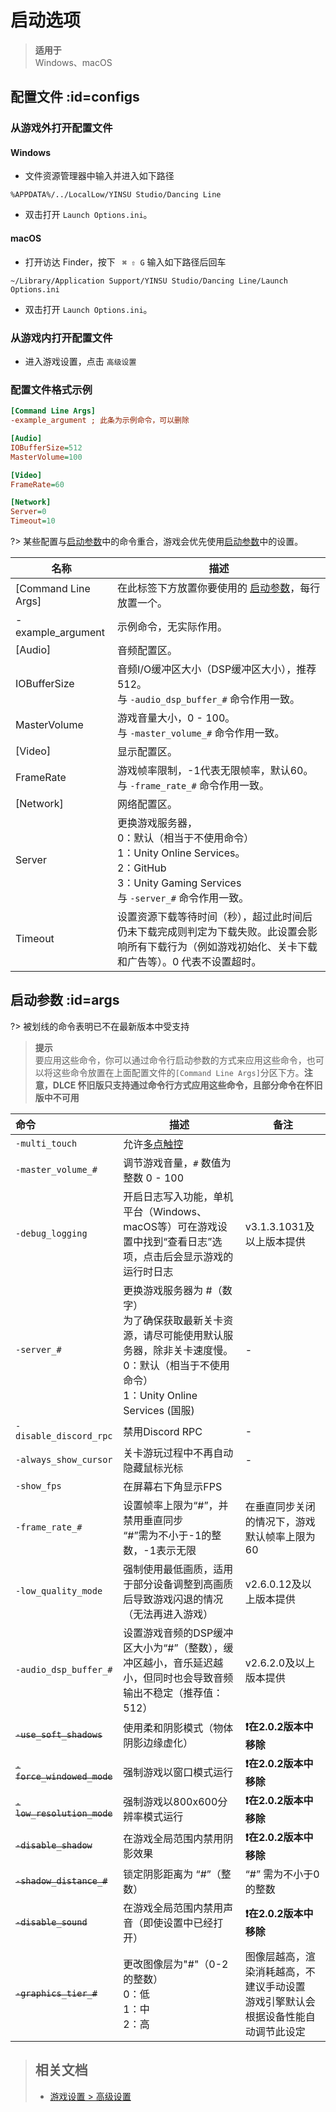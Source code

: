 # 启动选项
> **适用于**<br>Windows、macOS

## 配置文件 :id=configs

### 从游戏外打开配置文件

<!-- tabs:start -->

#### **Windows**
- 文件资源管理器中输入并进入如下路径

```directory
%APPDATA%/../LocalLow/YINSU Studio/Dancing Line
```
- 双击打开 `Launch Options.ini`。

#### **macOS**
- 打开访达 Finder，按下 ` ⌘ ⇧ G` 输入如下路径后回车

```directory
~/Library/Application Support/YINSU Studio/Dancing Line/Launch Options.ini
```
- 双击打开 `Launch Options.ini`。

<!-- tabs:end -->

### 从游戏内打开配置文件
- 进入游戏设置，点击 `高级设置`

### 配置文件格式示例

```ini
[Command Line Args]
-example_argument ; 此条为示例命令，可以删除

[Audio]
IOBufferSize=512
MasterVolume=100

[Video]
FrameRate=60

[Network]
Server=0
Timeout=10
```
?> 某些配置与[启动参数](#args)中的命令重合，游戏会优先使用[启动参数](#args)中的设置。

| 名称                  | 描述                                                                                                                          |
|---------------------|-----------------------------------------------------------------------------------------------------------------------------|
| [Command Line Args] | 在此标签下方放置你要使用的 [启动参数](#args)，每行放置一个。                                                                                         |
| -example_argument   | 示例命令，无实际作用。                                                                                                                 |
| [Audio]             | 音频配置区。                                                                                                                      |
| IOBufferSize        | 音频I/O缓冲区大小（DSP缓冲区大小），推荐512。<br/>与 `-audio_dsp_buffer_#` 命令作用一致。                                                             |
| MasterVolume        | 游戏音量大小，0 - 100。<br/>与 `-master_volume_#` 命令作用一致。                                                                            |
| [Video]             | 显示配置区。                                                                                                                      |
| FrameRate           | 游戏帧率限制，-1代表无限帧率，默认60。<br/>与 `-frame_rate_#` 命令作用一致。                                                                         |
| [Network]           | 网络配置区。                                                                                                                      |
| Server              | 更换游戏服务器，<br/>0：默认（相当于不使用命令）<br/>1：Unity Online Services。<br/>2：GitHub<br/>3：Unity Gaming Services<br/>与 `-server_#` 命令作用一致。 |
| Timeout             | 设置资源下载等待时间（秒），超过此时间后仍未下载完成则判定为下载失败。此设置会影响所有下载行为（例如游戏初始化、关卡下载和广告等）。0 代表不设置超时。                                                |


## 启动参数 :id=args

?> 被划线的命令表明已不在最新版本中受支持

> **提示**<br>
> 要应用这些命令，你可以通过命令行启动参数的方式来应用这些命令，也可以将这些命令放置在上面配置文件的`[Command Line Args]`分区下方。**注意，DLCE 怀旧版只支持通过命令行方式应用这些命令，且部分命令在怀旧版中不可用**

| 命令                         | 描述                                                                                                       | 备注                                             |
|:---------------------------|----------------------------------------------------------------------------------------------------------|------------------------------------------------|
| `-multi_touch`             | 允许[多点触控](/dlce/game-settings.md#MultiTouch)                                                              |
| `-master_volume_#`         | 调节游戏音量，`#` 数值为整数 0 - 100                                                                                 |
| `-debug_logging`           | 开启日志写入功能，单机平台（Windows、macOS等）可在游戏设置中找到“查看日志”选项，点击后会显示游戏的运行时日志                                            | v3.1.3.1031及以上版本提供                             |
| `-server_#`                | 更换游戏服务器为 #（数字）<br/>为了确保获取最新关卡资源，请尽可能使用默认服务器，除非关卡速度慢。<br/>0：默认（相当于不使用命令）<br/>1：Unity Online Services (国服) | -                                              |
| `-disable_discord_rpc`     | 禁用Discord RPC                                                                                            | -                                              |
| `-always_show_cursor`      | 关卡游玩过程中不再自动隐藏鼠标光标                                                                                        | -                                              |
| `-show_fps`                | 在屏幕右下角显示FPS                                                                                              |                                                |
| `-frame_rate_#`            | 设置帧率上限为“#”，并禁用垂直同步<br />“#”需为不小于-1的整数，-1表示无限                                                             | 在垂直同步关闭的情况下，游戏默认帧率上限为60                        |
| `-low_quality_mode`        | 强制使用最低画质，适用于部分设备调整到高画质后导致游戏闪退的情况（无法再进入游戏）                                                                | v2.6.0.12及以上版本提供                               |
| `-audio_dsp_buffer_#`      | 设置游戏音频的DSP缓冲区大小为“#”（整数），缓冲区越小，音乐延迟越小，但同时也会导致音频输出不稳定（推荐值：512）                                             | v2.6.2.0及以上版本提供                                |
| ~~`-use_soft_shadows`~~    | 使用柔和阴影模式（物体阴影边缘虚化）                                                                                       | **❗在2.0.2版本中移除**                               |
| ~~`-force_windowed_mode`~~ | 强制游戏以窗口模式运行                                                                                              | **❗在2.0.2版本中移除**                               |
| ~~`-low_resolution_mode`~~ | 强制游戏以800x600分辨率模式运行                                                                                      | **❗在2.0.2版本中移除**                               |
| ~~`-disable_shadow`~~      | 在游戏全局范围内禁用阴影效果                                                                                           | **❗在2.0.2版本中移除**                               |
| ~~`-shadow_distance_#`~~   | 锁定阴影距离为 “#”（整数）                                                                                          | “#” 需为不小于0的整数                                  |
| ~~`-disable_sound`~~       | 在游戏全局范围内禁用声音（即使设置中已经打开）                                                                                  | **❗在2.0.2版本中移除**                               |
| ~~`-graphics_tier_#`~~     | 更改图像层为"#"（0-2的整数）<br />0：低<br />1：中<br />2：高                                                             | 图像层越高，渲染消耗越高，不建议手动设置<br />游戏引擎默认会根据设备性能自动调节此设定 |

<blockquote>

## 相关文档
- [游戏设置 > 高级设置](/dlce/game-settings.md#高级设置)

</blockquote>